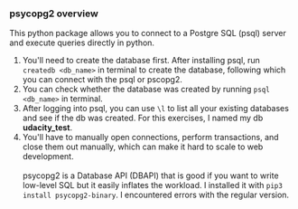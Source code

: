 ### psycopg2 overview
This python package allows you to connect to a Postgre SQL (psql) server and execute queries directly in python. <br>
1. You'll need to create the database first. After installing psql, run `createdb <db_name>` in terminal to create the database, following which you can connect with the psql or pscopg2.
2. You can check whether the database was created by running `psql <db_name>` in terminal.
3. After logging into psql, you can use `\l` to list all your existing databases and see if the db was created. For this exercises, I named my db **udacity_test**.
4. You'll have to manually open connections, perform transactions, and close them out manually, which can make it hard to scale to web development. 
<br><br>
psycopg2 is a Database API (DBAPI) that is good if you want to write low-level SQL but it easily inflates the workload. I installed it with `pip3 install psycopg2-binary`. I encountered errors with the regular version.